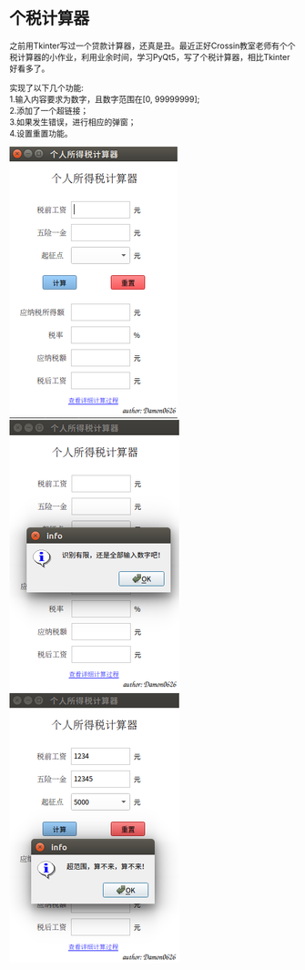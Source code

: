  # 个税计算器

之前用Tkinter写过一个贷款计算器，还真是丑。最近正好Crossin教室老师有个个税计算器的小作业，利用业余时间，学习PyQt5，写了个税计算器，相比Tkinter
好看多了。

实现了以下几个功能:  
1.输入内容要求为数字，且数字范围在[0, 99999999];  
2.添加了一个超链接；  
3.如果发生错误，进行相应的弹窗；  
4.设置重置功能。  

![pic1](https://github.com/Damon0626/Crossin-Programming-Room/blob/master/06-Personal%20tax%20calculator1015/pic1.png)  
![pic2](https://github.com/Damon0626/Crossin-Programming-Room/blob/master/06-Personal%20tax%20calculator1015/pic2.png)  
![pic3](https://github.com/Damon0626/Crossin-Programming-Room/blob/master/06-Personal%20tax%20calculator1015/pic3.png)  
